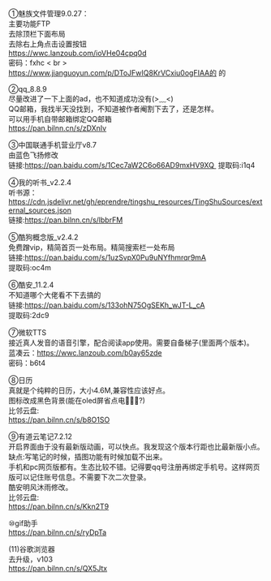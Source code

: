 ①魅族文件管理9.0.27：<br>
主要功能FTP<br>
去除顶栏下面布局<br>
去除右上角点击设置按钮<br>
https://wwc.lanzoub.com/ioVHe04cpq0d<br>
密码：fxhc < br >
https://www.jianguoyun.com/p/DToJFwIQ8KrVCxiu0ogFIAA的
的

②qq_8.8.9<br>
尽量改进了一下上面的ad，也不知道成功没有(>﹏<)<br>
QQ邮箱，我找半天没找到，不知道被作者阉割下去了，还是怎样。<br>
可以用手机自带邮箱绑定QQ邮箱<br>
https://pan.bilnn.cn/s/zDXnIv


③中国联通手机营业厅v8.7<br>
由蓝色飞扬修改<br>
链接:https://pan.baidu.com/s/1Cec7aW2C6o66AD9mxHV9XQ 
提取码:i1q4

④我的听书_v2.2.4<br>
听书源：https://cdn.jsdelivr.net/gh/eprendre/tingshu_resources/TingShuSources/external_sources.json<br>
链接:https://pan.bilnn.cn/s/lbbrFM

⑤酷狗概念版_v2.4.2<br>
免费蹭vip，精简首页一处布局。精简搜索栏一处布局<br>
链接:https://pan.baidu.com/s/1uzSvpX0Pu9uNYfhmrqr9mA<br>
提取码:oc4m 

⑥酷安_11.2.4<br>
不知道哪个大佬看不下去搞的<br>
链接:https://pan.baidu.com/s/133ohN75OgSEKh_wJT-L_cA<br>
提取码:2dc9 

⑦微软TTS<br>
接近真人发音的语音引擎，配合阅读app使用。需要自备梯子(里面两个版本)。<br>
蓝凑云：https://wwc.lanzoub.com/b0ay65zde<br>
密码：b6t4

⑧日历<br>
真就是个纯粹的日历，大小4.6M,兼容性应该好点。<br>
图标改成黑色背景(能在oled屏省点电🤪🤪🤪?)<br>
比邻云盘:<br>
https://pan.bilnn.cn/s/b8O1SO

⑨有道云笔记7.2.12<br>
开启界面由于没有最新版动画，可以快点。我发现这个版本行距也比最新版小点。<br>
缺点:写笔记的时候，插图功能有时候加载不出来。<br>
手机和pc网页版都有。生态比较不错。记得要qq号注册再绑定手机号。这样网页版可以记住账号信息。不需要下次二次登录。<br>
酷安明风沐雨修改。<br>
比邻云盘:<br>
https://pan.bilnn.cn/s/Kkn2T9


⑩gif助手<br>
https://pan.bilnn.cn/s/ryDpTa

(11)谷歌浏览器<br>
去升级，v103<br>
https://pan.bilnn.cn/s/QX5Jtx


